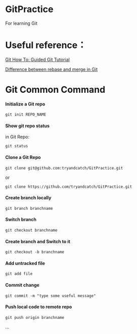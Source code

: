 # GitPractice
For learning Git

# Useful reference：

[Git How To: Guided Git Tutorial](https://githowto.com/)

[Difference between rebase and merge in Git](https://www.quora.com/What-is-the-difference-between-rebase-and-merge-in-Git)
# Git Common Command
#### Initialize a Git repo
`git init REPO_NAME`
#### Show git repo status 
in Git Repo:

`git status`
#### Clone a Git Repo
`git clone git@github.com:tryandcatch/GitPractice.git`

or

`git clone https://github.com/tryandcatch/GitPractice.git`
#### Create branch locally
`git branch branchname`
#### Switch branch
`git checkout branchname`
#### Create branch and Switch to it
`git checkout -b branchname`
#### Add untracked file
`git add file`
#### Commit change
`git commit -m "type some useful message"`
#### Push local code to remote repo
`git push origin branchname`

...
